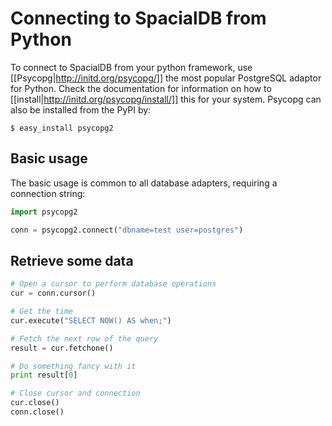 # Connecting to SpacialDB from Python

To connect to SpacialDB from your python framework, use [[Psycopg|http://initd.org/psycopg/]] the most popular PostgreSQL adaptor for Python. Check the documentation for information on how to [[install|http://initd.org/psycopg/install/]] this for your system. Psycopg can also be installed from the PyPI by:

```console
$ easy_install psycopg2
```

## Basic usage

The basic usage is common to all database adapters, requiring a connection string:

```python
import psycopg2

conn = psycopg2.connect("dbname=test user=postgres")
```

## Retrieve some data

```python
# Open a cursor to perform database operations
cur = conn.cursor()

# Get the time
cur.execute("SELECT NOW() AS when;")

# Fetch the next row of the query
result = cur.fetchone()

# Do something fancy with it
print result[0]

# Close cursor and connection
cur.close()
conn.close()
```

